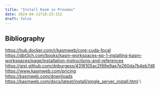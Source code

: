 ```yaml
---
title: "Install Kasm in Proxmox"
date: 2024-04-11T18:25:15Z
draft: false
---
```




## Bibliography

https://hub.docker.com/r/kasmweb/core-cuda-focal \
https://dbt3ch.com/books/kasm-workspaces-ep-1-installing-kasm-workspaces/page/installation-instructions-and-references \
https://gist.github.com/dnburgess/4316105ac2f89e9ae7e260da7b4eb7d8 \
https://www.kasmweb.com/pricing \
https://kasmweb.com/downloads \
https://kasmweb.com/docs/latest/install/single_server_install.html \



